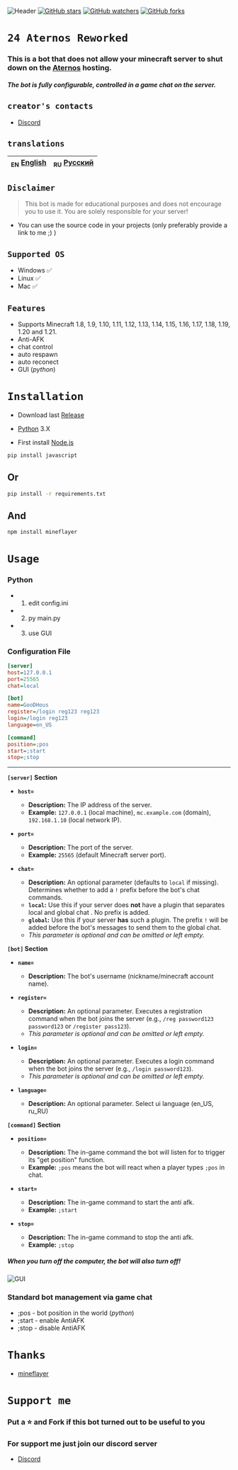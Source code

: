 ![Header](/IMG/1.png)
<a href="https://github.com/GooDHous/24-Aternos/stargazers"><img src="https://badgen.net/github/stars/GooDHous/24-Aternos" alt="GitHub stars"/></a>
<a href="https://github.com/GooDHous/24-Aternos/"><img src="https://badgen.net/github/watchers/GooDHous/24-Aternos" alt="GitHub watchers"/></a>
<a href="https://github.com/GooDHous/24-Aternos/"><img src="https://badgen.net/github/forks/GooDHous/24-Aternos" alt="GitHub forks"/></a>

# `24 Aternos Reworked`
### This is a bot that does not allow your minecraft server to shut down on the [Aternos](https://aternos.org) hosting.
##### The bot is fully configurable, controlled in a game chat on the server.

## `creator's contacts`
- [Discord](https://discord.gg/PAm52zgFAF)


## `translations`
| <sub>EN</sub> [English](README.md) | <sub>RU</sub> [Русский](README_RU.md) |
|-------------------------|----------------------------|

## `Disclaimer`
> This bot is made for educational purposes and does not encourage you to use it. You are solely responsible for your server!

 - You can use the source code in your projects (only preferably provide a link to me ;) )

## `Supported OS`

 * Windows ✅
 * Linux ✅
 * Mac ✅

## `Features`

 * Supports Minecraft 1.8, 1.9, 1.10, 1.11, 1.12, 1.13, 1.14, 1.15, 1.16, 1.17, 1.18, 1.19, 1.20 and 1.21.
 * Anti-AFK
 * chat control
 * auto respawn
 * auto reconect
 * GUI (*python*)

# `Installation`

* Download last [Release](https://github.com/YTFort/24-Aternos/releases)


 * [Python](https://www.python.org) 3.X
 * First install [Node.js](https://nodejs.dev)

```bash
pip install javascript
```
## Or

```bash
pip install -r requirements.txt
```

## And

```bash
npm install mineflayer
```

# `Usage`

### Python

 * 1. edit config.ini
 * 2. py main.py
 * 3. use GUI

### Configuration File

```ini
[server]
host=127.0.0.1
port=25565
chat=local

[bot]
name=GooDHous
register=/login reg123 reg123
login=/login reg123
language=en_US

[command]
position=;pos
start=;start
stop=;stop
```

---

**`[server]` Section**
*   **`host=`**
    *   **Description:** The IP address of the server.
    *   **Example:** `127.0.0.1` (local machine), `mc.example.com` (domain), `192.168.1.10` (local network IP).

*   **`port=`**
    *   **Description:** The port of the server.
    *   **Example:** `25565` (default Minecraft server port).

*   **`chat=`**
    *   **Description:** An optional parameter (defaults to `local` if missing). Determines whether to add a `!` prefix before the bot's chat commands.
    *   **`local`:** Use this if your server does **not** have a plugin that separates local and global chat . No prefix is added.
    *   **`global`:** Use this if your server **has** such a plugin. The prefix `!` will be added before the bot's messages to send them to the global chat.
    *   *This parameter is optional and can be omitted or left empty.*

**`[bot]` Section**
*   **`name=`**
    *   **Description:** The bot's username (nickname/minecraft account name).

*   **`register=`**
    *   **Description:** An optional parameter. Executes a registration command when the bot joins the server (e.g., `/reg password123 password123` or `/register pass123`).
    *   *This parameter is optional and can be omitted or left empty.*

*   **`login=`**
    *   **Description:** An optional parameter. Executes a login command when the bot joins the server (e.g., `/login password123`).
    *   *This parameter is optional and can be omitted or left empty.*

*   **`language=`**
    *   **Description:** An optional parameter. Select ui language (en_US, ru_RU)  

**`[command]` Section**
*   **`position=`**
    *   **Description:** The in-game command the bot will listen for to trigger its "get position" function.
    *   **Example:** `;pos` means the bot will react when a player types `;pos` in chat.

*   **`start=`**
    *   **Description:** The in-game command to start the anti afk.
    *   **Example:** `;start`

*   **`stop=`**
    *   **Description:** The in-game command to stop the anti afk.
    *   **Example:** `;stop`

##### When you turn off the computer, the bot will also turn off!

![GUI](/IMG/2.png)

### Standard bot management via game chat

 * ;pos - bot position in the world (*python*)
 * ;start - enable AntiAFK
 * ;stop - disable AntiAFK

# `Thanks`

- [mineflayer](https://github.com/PrismarineJS/mineflayer)

# `Support me`

### Put a ⭐ and Fork if this bot turned out to be useful to you
### For support me just join our discord server
- [Discord](https://discord.gg/PAm52zgFAF)






